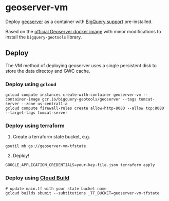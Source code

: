 # geoserver-vm

Deploy [geoserver](https://geoserver.org/) as a container with [BigQuery support](https://github.com/GoogleCloudPlatform/bigquery-geotools) pre-installed.

Based on the [official Geoserver docker image](https://github.com/geoserver/docker) with minor modifications to install the `bigquery-geotools` library.

## Deploy

The VM method of deploying geoserver uses a single persistent disk to store the data directoy and GWC cache.

### Deploy using `gcloud`

```
gcloud compute instances create-with-container geoserver-vm --container-image gcr.io/bigquery-geotools/geoserver --tags tomcat-server --zone us-central1-a
gcloud compute firewall-rules create allow-http-8080 --allow tcp:8080 --target-tags tomcat-server
```

### Deploy using terraform

1. Create a terraform state bucket, e.g. 

```
gsutil mb gs://geoserver-vm-tfstate
```

2. Deploy!

```
GOOGLE_APPLICATION_CREDENTIALS=your-key-file.json terraform apply
```

### Deploy using [Cloud Build](https://cloud.google.com/build)

```
# update main.tf with your state bucket name
gcloud builds sbumit --subtitutions _TF_BUCKET=geoserver-vm-tfstate
```


